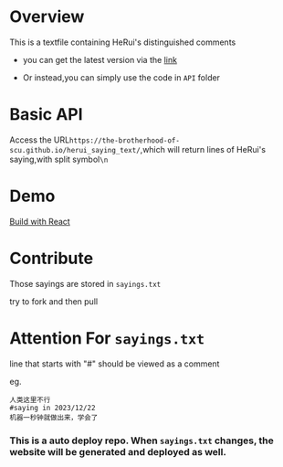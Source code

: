 # Overview

This is a textfile containing HeRui's distinguished comments

- you can get the latest version via the [link](https://github.com/The-Brotherhood-of-SCU/herui_saying_text)

- Or instead,you can simply use the code in `API` folder

# Basic API

Access the URL`https://the-brotherhood-of-scu.github.io/herui_saying_text/`,which will return lines of HeRui's saying,with split symbol`\n`


# Demo

[Build with React](https://The-Brotherhood-of-SCU.github.io/herui_saying/)
# Contribute

Those sayings are stored in `sayings.txt`

try to fork and then pull

# Attention For `sayings.txt`
line that starts with "#" should be viewed as a comment

eg.
```
人类这里不行
#saying in 2023/12/22
机器一秒钟就做出来，学会了
```

### This is a auto deploy repo. When `sayings.txt` changes, the website will be generated and deployed as well. 
